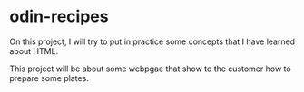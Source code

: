 # odin-recipes

On this project, I will try to put in practice some concepts that I have learned about HTML.

This project will be about some webpgae that show to the customer how to prepare some plates.